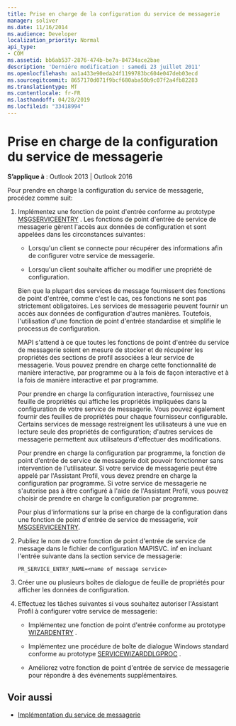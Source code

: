 ```yaml
---
title: Prise en charge de la configuration du service de messagerie
manager: soliver
ms.date: 11/16/2014
ms.audience: Developer
localization_priority: Normal
api_type:
- COM
ms.assetid: bb6ab537-2876-474b-be7a-84734ace2bae
description: 'Derniére modification : samedi 23 juillet 2011'
ms.openlocfilehash: aa1a433e90eda24f1199783bc604e047deb03ecd
ms.sourcegitcommit: 8657170d071f9bcf680aba50b9c07f2a4fb82283
ms.translationtype: MT
ms.contentlocale: fr-FR
ms.lasthandoff: 04/28/2019
ms.locfileid: "33418994"
---
```

# <a name="supporting-message-service-configuration"></a>Prise en charge de la configuration du service de messagerie
  
**S’applique à** : Outlook 2013 | Outlook 2016 
  
Pour prendre en charge la configuration du service de messagerie, procédez comme suit:
  
1. Implémentez une fonction de point d'entrée conforme au prototype [MSGSERVICEENTRY](msgserviceentry.md) . Les fonctions de point d'entrée de service de messagerie gèrent l'accès aux données de configuration et sont appelées dans les circonstances suivantes: 
    
   - Lorsqu'un client se connecte pour récupérer des informations afin de configurer votre service de messagerie.
    
   - Lorsqu'un client souhaite afficher ou modifier une propriété de configuration. 
    
   Bien que la plupart des services de message fournissent des fonctions de point d'entrée, comme c'est le cas, ces fonctions ne sont pas strictement obligatoires. Les services de messagerie peuvent fournir un accès aux données de configuration d'autres manières. Toutefois, l'utilisation d'une fonction de point d'entrée standardise et simplifie le processus de configuration.
    
   MAPI s'attend à ce que toutes les fonctions de point d'entrée du service de messagerie soient en mesure de stocker et de récupérer les propriétés des sections de profil associées à leur service de messagerie. Vous pouvez prendre en charge cette fonctionnalité de manière interactive, par programme ou à la fois de façon interactive et à la fois de manière interactive et par programme.
    
   Pour prendre en charge la configuration interactive, fournissez une feuille de propriétés qui affiche les propriétés impliquées dans la configuration de votre service de messagerie. Vous pouvez également fournir des feuilles de propriétés pour chaque fournisseur configurable. Certains services de message restreignent les utilisateurs à une vue en lecture seule des propriétés de configuration; d'autres services de messagerie permettent aux utilisateurs d'effectuer des modifications.
    
   Pour prendre en charge la configuration par programme, la fonction de point d'entrée de service de messagerie doit pouvoir fonctionner sans intervention de l'utilisateur. Si votre service de messagerie peut être appelé par l'Assistant Profil, vous devez prendre en charge la configuration par programme. Si votre service de messagerie ne s'autorise pas à être configuré à l'aide de l'Assistant Profil, vous pouvez choisir de prendre en charge la configuration par programme.
    
   Pour plus d'informations sur la prise en charge de la configuration dans une fonction de point d'entrée de service de messagerie, voir [MSGSERVICEENTRY](msgserviceentry.md).
    
2. Publiez le nom de votre fonction de point d'entrée de service de message dans le fichier de configuration MAPISVC. inf en incluant l'entrée suivante dans la section service de messagerie:
    
   `PR_SERVICE_ENTRY_NAME=<name of message service>`
    
3. Créer une ou plusieurs boîtes de dialogue de feuille de propriétés pour afficher les données de configuration.
    
4. Effectuez les tâches suivantes si vous souhaitez autoriser l'Assistant Profil à configurer votre service de messagerie:
    
   - Implémentez une fonction de point d'entrée conforme au prototype [WIZARDENTRY](wizardentry.md) . 
    
   - Implémentez une procédure de boîte de dialogue Windows standard conforme au prototype [SERVICEWIZARDDLGPROC](servicewizarddlgproc.md) . 
    
   - Améliorez votre fonction de point d'entrée de service de messagerie pour répondre à des événements supplémentaires.
    
## <a name="see-also"></a>Voir aussi

- [Implémentation du service de messagerie](message-service-implementation.md)

